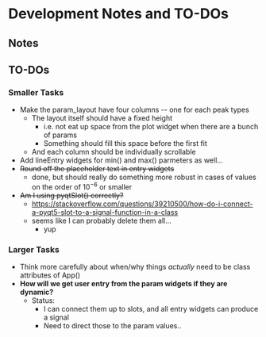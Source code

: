 # Development Notes and TO-DOs

## Notes


## TO-DOs

### Smaller Tasks

- Make the param_layout have four columns -- one for each peak types
    - The layout itself should have a fixed height
        - i.e. not eat up space from the plot widget when there are a bunch of params
        - Something should fill this space before the first fit
    - And each column should be individually scrollable
- Add lineEntry widgets for min() and max() parmeters as well...
- ~~Round off the placeholder text in entry widgets~~
    - done, but should really do something more robust in cases of values on the order of $10^{-6}$ or smaller
- ~~Am I using pyqtSlot() correctly?~~
    - https://stackoverflow.com/questions/39210500/how-do-i-connect-a-pyqt5-slot-to-a-signal-function-in-a-class
    - seems like I can probably delete them all...
        - yup

### Larger Tasks

- Think more carefully about when/why things *actually* need to be class attributes of App()
- **How will we get user entry from the param widgets if they are dynamic?**
    - Status:
        - I can connect them up to slots, and all entry widgets can produce a signal
        - Need to direct those to the param values..
